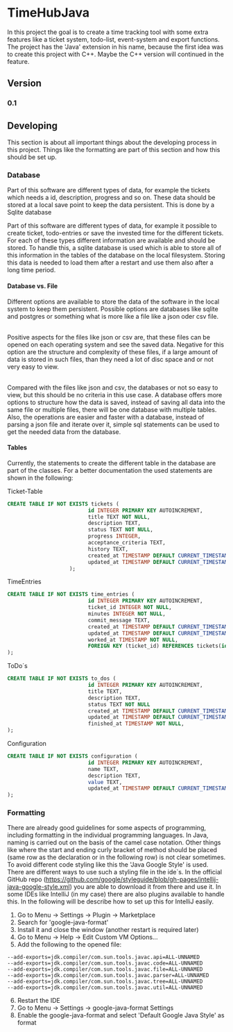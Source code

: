 # TimeHubJava

In this project the goal is to create a time tracking tool with some extra features like a ticket system, todo-list,
event-system and export functions. The project has the 'Java' extension in his name, because the first idea was to
create this project with C++. Maybe the C++ version will continued in the feature.

## Version

### 0.1

## Developing

This section is about all important things about the developing process in this project. Things like the formatting are
part of this section and how this should be set up.

### Database

Part of this software are different types of data, for example the tickets which needs a id, description, progress and
so on. These data should be stored at a local save point to keep the data persistent. This is done by a Sqlite database

Part of this software are different types of data, for example it possible to create ticket, todo-entries or save the
invested time for the different tickets. For each of these types different information are available and should be
stored. To handle this, a sqlite database is used which is able to store all of this information in the tables of the
database on the local filesystem. Storing this data is needed to load them after a restart and use them also after a
long time period.

#### Database vs. File

Different options are available to store the data of the software in the local system to keep them persistent. Possible
options are databases like sqlite and postgres or something what is more like a file like a json oder csv
file. <br> <br>

Positive aspects for the files like json or csv are, that these files can be opened on each operating system and see the
saved data. Negative for this option are the structure and complexity of these files, if a large amount of data is
stored in such files, than they need a lot of disc space and or not very easy to view. <br><br>

Compared with the files like json and csv, the databases or not so easy to view, but this should be no criteria in this
use case. A database offers more options to structure how the data is saved, instead of saving all data into the same
file or multiple files, there will be one database with multiple tables. Also, the operations are easier and faster with
a database, instead of parsing a json file and iterate over it, simple sql statements can be used to get the needed data
from the database.

#### Tables

Currently, the statements to create the different table in the database are part of the classes. For a better
documentation the used statements are shown in the following: <br>

Ticket-Table

```sql
CREATE TABLE IF NOT EXISTS tickets (
                          id INTEGER PRIMARY KEY AUTOINCREMENT,
                          title TEXT NOT NULL,
                          description TEXT,
                          status TEXT NOT NULL,
                          progress INTEGER,
                          acceptance_criteria TEXT,
                          history TEXT,
                          created_at TIMESTAMP DEFAULT CURRENT_TIMESTAMP,
                          updated_at TIMESTAMP DEFAULT CURRENT_TIMESTAMP
                    );
```

TimeEntries

```sql
CREATE TABLE IF NOT EXISTS time_entries (
                          id INTEGER PRIMARY KEY AUTOINCREMENT,
                          ticket_id INTEGER NOT NULL,
                          minutes INTEGER NOT NULL,
                          commit_message TEXT,
                          created_at TIMESTAMP DEFAULT CURRENT_TIMESTAMP,
                          updated_at TIMESTAMP DEFAULT CURRENT_TIMESTAMP
                          worked_at TIMESTAMP NOT NULL,
                          FOREIGN KEY (ticket_id) REFERENCES tickets(id)
);
```

ToDo´s

```sql
CREATE TABLE IF NOT EXISTS to_dos (
                          id INTEGER PRIMARY KEY AUTOINCREMENT,
                          title TEXT,
                          description TEXT,
                          status TEXT NOT NULL
                          created_at TIMESTAMP DEFAULT CURRENT_TIMESTAMP,
                          updated_at TIMESTAMP DEFAULT CURRENT_TIMESTAMP
                          finished_at TIMESTAMP NOT NULL,
);
```

Configuration

```sql
CREATE TABLE IF NOT EXISTS configuration (
                          id INTEGER PRIMARY KEY AUTOINCREMENT,
                          name TEXT,
                          description TEXT,
                          value TEXT,
                          updated_at TIMESTAMP DEFAULT CURRENT_TIMESTAMP
);
```
### Formatting

There are already good guidelines for some aspects of programming, including formatting in the individual programming
languages. In Java, naming is carried out on the basis of the camel case notation. Other things like where the start and
ending curly bracket of method should be placed (same row as the declaration or in the following row) is not clear
sometimes. To avoid different code styling like this the 'Java Google Style' is used. There are different ways to use
such a styling file in the ide`s. In the official GitHub repo
(https://github.com/google/styleguide/blob/gh-pages/intellij-java-google-style.xml) you are able to download it from
there and use it. In some IDEs like IntelliJ (in my case) there are also plugins available to handle this. In the
following will be describe how to set up this for IntelliJ easily. <br>

1. Go to Menu -> Settings -> Plugin -> Marketplace
2. Search for 'google-java-format'
3. Install it and close the window (another restart is required later)
4. Go to Menu -> Help -> Edit Custom VM Options...
5. Add the following to the opened file:

```text
--add-exports=jdk.compiler/com.sun.tools.javac.api=ALL-UNNAMED
--add-exports=jdk.compiler/com.sun.tools.javac.code=ALL-UNNAMED
--add-exports=jdk.compiler/com.sun.tools.javac.file=ALL-UNNAMED
--add-exports=jdk.compiler/com.sun.tools.javac.parser=ALL-UNNAMED
--add-exports=jdk.compiler/com.sun.tools.javac.tree=ALL-UNNAMED
--add-exports=jdk.compiler/com.sun.tools.javac.util=ALL-UNNAMED
```

6. Restart the IDE
7. Go to Menu -> Settings -> google-java-format Settings
8. Enable the google-java-format and select 'Default Google Java Style' as format
